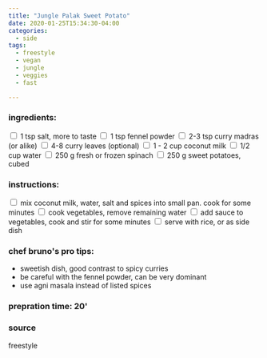 ```yaml
---
title: "Jungle Palak Sweet Potato"
date: 2020-01-25T15:34:30-04:00
categories:
  - side 
tags:
  - freestyle
  - vegan
  - jungle
  - veggies
  - fast

---
```


### ingredients:

<input type="checkbox"> 1 tsp salt, more to taste
<input type="checkbox"> 1 tsp fennel powder
<input type="checkbox"> 2-3 tsp curry madras (or alike)
<input type="checkbox"> 4-8 curry leaves (optional)
<input type="checkbox"> 1 - 2 cup coconut milk
<input type="checkbox"> 1/2 cup water
<input type="checkbox"> 250 g fresh or frozen spinach
<input type="checkbox"> 250 g sweet potatoes, cubed

### instructions:
<input type="checkbox"> mix coconut milk, water, salt and spices into small pan. cook for some minutes
<input type="checkbox"> cook vegetables, remove remaining water
<input type="checkbox"> add sauce to vegetables, cook and stir for some minutes
<input type="checkbox"> serve with rice, or as side dish

### chef bruno's pro tips:

- sweetish dish, good contrast to spicy curries
- be careful with the fennel powder, can be very dominant
- use agni masala instead of listed spices

### prepration time: 20'

### source

freestyle



